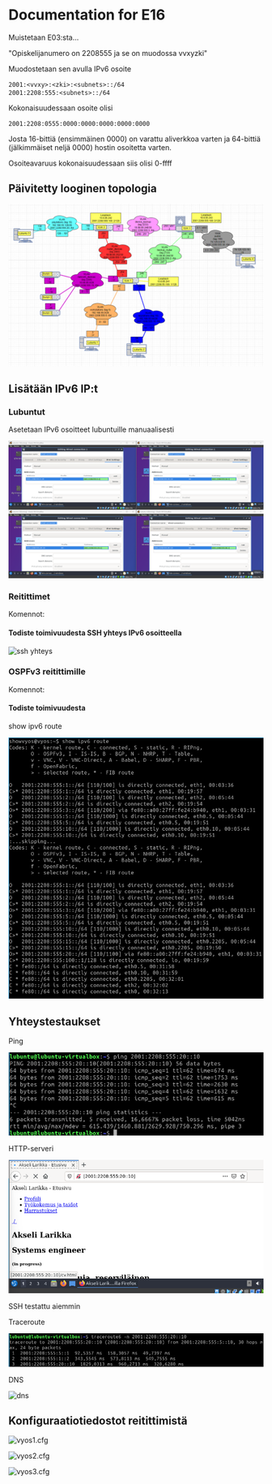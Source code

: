 # Documentation for E16

Muistetaan E03:sta...

"Opiskelijanumero on
2208555
ja se on muodossa
vvxyzki"

Muodostetaan sen avulla IPv6 osoite

```
2001:<vvxy>:<zki>:<subnets>::/64
2001:2208:555:<subnets>::/64
```
Kokonaisuudessaan osoite olisi
```
2001:2208:0555:0000:0000:0000:0000:0000
```
Josta 16-bittiä (ensimmäinen 0000) on varattu aliverkkoa varten ja 64-bittiä (jälkimmäiset neljä 0000) hostin osoitetta varten.

Osoiteavaruus kokonaisuudessaan siis olisi 0-ffff

## Päivitetty looginen topologia

![looginen topo](./E16/looginen%20topo.png)

## Lisätään IPv6 IP:t

### Lubuntut

Asetetaan IPv6 osoitteet lubuntuille manuaalisesti

![lubuntu ipv6](./E16/lubuntu.png)

### Reitittimet

Komennot:

#### Todiste toimivuudesta SSH yhteys IPv6 osoitteella

![ssh yhteys](./E16/sshipv6.png)

### OSPFv3 reitittimille

Komennot:

#### Todiste toimivuudesta

show ipv6 route

![ipv route](./E16/ipvroute.png)

## Yhteystestaukset

Ping

![ping](./E16/ping.png)

HTTP-serveri

![http](./E16/http.png)

SSH testattu aiemmin

Traceroute

![traceroute](./E16/traceroute.png)

DNS

![dns](./E16/dns.png)

## Konfiguraatiotiedostot reitittimistä

![vyos1.cfg](./E16/vyos1.cfg)

![vyos2.cfg](./E16/vyos2.cfg)

![vyos3.cfg](./E16/vyos3.cfg)
